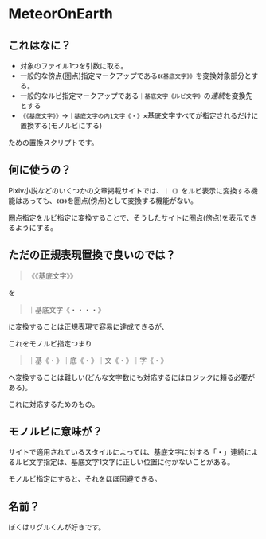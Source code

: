 # MeteorOnEarth

## これはなに？
- 対象のファイル1つを引数に取る。
- 一般的な傍点(圏点)指定マークアップである`《《基底文字》》`を変換対象部分とする。
- 一般的なルビ指定マークアップである`｜基底文字《ルビ文字》`の*連続*を変換先とする
- `《《基底文字》》`→`｜基底文字の内1文字《・》`×基底文字すべてが指定されるだけに置換する(モノルビにする)

ための置換スクリプトです。

## 何に使うの？
Pixiv小説などのいくつかの文章掲載サイトでは、`｜《》`をルビ表示に変換する機能はあっても、`《《》》`を圏点(傍点)として変換する機能がない。

圏点指定をルビ指定に変換することで、そうしたサイトに圏点(傍点)を表示できるようにする。

## ただの正規表現置換で良いのでは？

> 《《基底文字》》

を

> ｜基底文字《・・・・》

に変換することは正規表現で容易に達成できるが、

これをモノルビ指定つまり

> ｜基《・》｜底《・》｜文《・》｜字《・》

へ変換することは難しい(どんな文字数にも対応するにはロジックに頼る必要がある)。

これに対応するためのもの。

## モノルビに意味が？

サイトで適用されているスタイルによっては、基底文字に対する「・」連続によるルビ文字指定は、基底文字1文字に正しい位置に付かないことがある。

モノルビ指定にすると、それをほぼ回避できる。

## 名前？
ぼくはリグルくんが好きです。
